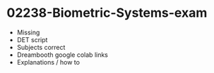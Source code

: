 # 02238-Biometric-Systems-exam

- Missing
-   DET script
-   Subjects correct
-   Dreambooth google colab links
-   Explanations / how to
